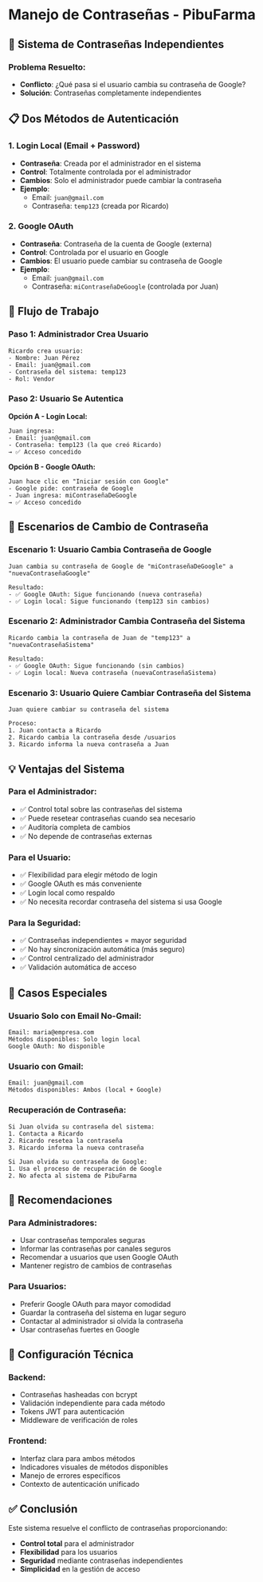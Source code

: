 # Manejo de Contraseñas - PibuFarma

## 🔐 **Sistema de Contraseñas Independientes**

### **Problema Resuelto:**
- **Conflicto**: ¿Qué pasa si el usuario cambia su contraseña de Google?
- **Solución**: Contraseñas completamente independientes

## 📋 **Dos Métodos de Autenticación**

### **1. Login Local (Email + Password)**
- **Contraseña**: Creada por el administrador en el sistema
- **Control**: Totalmente controlada por el administrador
- **Cambios**: Solo el administrador puede cambiar la contraseña
- **Ejemplo**: 
  - Email: `juan@gmail.com`
  - Contraseña: `temp123` (creada por Ricardo)

### **2. Google OAuth**
- **Contraseña**: Contraseña de la cuenta de Google (externa)
- **Control**: Controlada por el usuario en Google
- **Cambios**: El usuario puede cambiar su contraseña de Google
- **Ejemplo**: 
  - Email: `juan@gmail.com`
  - Contraseña: `miContraseñaDeGoogle` (controlada por Juan)

## 🎯 **Flujo de Trabajo**

### **Paso 1: Administrador Crea Usuario**
```
Ricardo crea usuario:
- Nombre: Juan Pérez
- Email: juan@gmail.com
- Contraseña del sistema: temp123
- Rol: Vendor
```

### **Paso 2: Usuario Se Autentica**
**Opción A - Login Local:**
```
Juan ingresa:
- Email: juan@gmail.com
- Contraseña: temp123 (la que creó Ricardo)
→ ✅ Acceso concedido
```

**Opción B - Google OAuth:**
```
Juan hace clic en "Iniciar sesión con Google"
- Google pide: contraseña de Google
- Juan ingresa: miContraseñaDeGoogle
→ ✅ Acceso concedido
```

## 🔄 **Escenarios de Cambio de Contraseña**

### **Escenario 1: Usuario Cambia Contraseña de Google**
```
Juan cambia su contraseña de Google de "miContraseñaDeGoogle" a "nuevaContraseñaGoogle"

Resultado:
- ✅ Google OAuth: Sigue funcionando (nueva contraseña)
- ✅ Login local: Sigue funcionando (temp123 sin cambios)
```

### **Escenario 2: Administrador Cambia Contraseña del Sistema**
```
Ricardo cambia la contraseña de Juan de "temp123" a "nuevaContraseñaSistema"

Resultado:
- ✅ Google OAuth: Sigue funcionando (sin cambios)
- ✅ Login local: Nueva contraseña (nuevaContraseñaSistema)
```

### **Escenario 3: Usuario Quiere Cambiar Contraseña del Sistema**
```
Juan quiere cambiar su contraseña del sistema

Proceso:
1. Juan contacta a Ricardo
2. Ricardo cambia la contraseña desde /usuarios
3. Ricardo informa la nueva contraseña a Juan
```

## 💡 **Ventajas del Sistema**

### **Para el Administrador:**
- ✅ Control total sobre las contraseñas del sistema
- ✅ Puede resetear contraseñas cuando sea necesario
- ✅ Auditoría completa de cambios
- ✅ No depende de contraseñas externas

### **Para el Usuario:**
- ✅ Flexibilidad para elegir método de login
- ✅ Google OAuth es más conveniente
- ✅ Login local como respaldo
- ✅ No necesita recordar contraseña del sistema si usa Google

### **Para la Seguridad:**
- ✅ Contraseñas independientes = mayor seguridad
- ✅ No hay sincronización automática (más seguro)
- ✅ Control centralizado del administrador
- ✅ Validación automática de acceso

## 🚨 **Casos Especiales**

### **Usuario Solo con Email No-Gmail:**
```
Email: maria@empresa.com
Métodos disponibles: Solo login local
Google OAuth: No disponible
```

### **Usuario con Gmail:**
```
Email: juan@gmail.com
Métodos disponibles: Ambos (local + Google)
```

### **Recuperación de Contraseña:**
```
Si Juan olvida su contraseña del sistema:
1. Contacta a Ricardo
2. Ricardo resetea la contraseña
3. Ricardo informa la nueva contraseña

Si Juan olvida su contraseña de Google:
1. Usa el proceso de recuperación de Google
2. No afecta al sistema de PibuFarma
```

## 📝 **Recomendaciones**

### **Para Administradores:**
- Usar contraseñas temporales seguras
- Informar las contraseñas por canales seguros
- Recomendar a usuarios que usen Google OAuth
- Mantener registro de cambios de contraseñas

### **Para Usuarios:**
- Preferir Google OAuth para mayor comodidad
- Guardar la contraseña del sistema en lugar seguro
- Contactar al administrador si olvida la contraseña
- Usar contraseñas fuertes en Google

## 🔧 **Configuración Técnica**

### **Backend:**
- Contraseñas hasheadas con bcrypt
- Validación independiente para cada método
- Tokens JWT para autenticación
- Middleware de verificación de roles

### **Frontend:**
- Interfaz clara para ambos métodos
- Indicadores visuales de métodos disponibles
- Manejo de errores específicos
- Contexto de autenticación unificado

## ✅ **Conclusión**

Este sistema resuelve el conflicto de contraseñas proporcionando:
- **Control total** para el administrador
- **Flexibilidad** para los usuarios
- **Seguridad** mediante contraseñas independientes
- **Simplicidad** en la gestión de acceso 